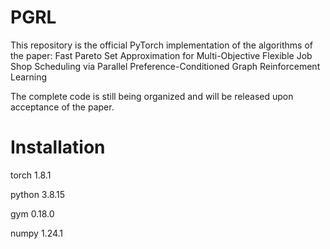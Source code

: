 # PGRL
This repository is the official PyTorch implementation of the algorithms of the paper: Fast Pareto Set Approximation for Multi-Objective Flexible Job Shop Scheduling via Parallel
Preference-Conditioned Graph Reinforcement Learning

The complete code is still being organized and will be released upon acceptance of the paper.

# Installation
torch  1.8.1

python 3.8.15

gym    0.18.0

numpy  1.24.1

